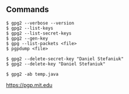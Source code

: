 ## Commands

    $ gpg2 --verbose --version
    $ gpg2 --list-keys
    $ gpg2 --list-secret-keys
    $ gpg2 --gen-key
    $ gpg --list-packets <file>
    $ pgpdump <file>

    $ gpg2 --delete-secret-key "Daniel Stefaniuk"
    $ gpg2 --delete-key "Daniel Stefaniuk"

    $ gpg2 -ab temp.java

https://pgp.mit.edu
